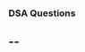 
<!--
-- This contains few DSA questions and topics I dealt within the last 2-3 years.

-- Well, basically I used C++ Programming Language for solving these questions.
-->
### DSA Questions

--
--
